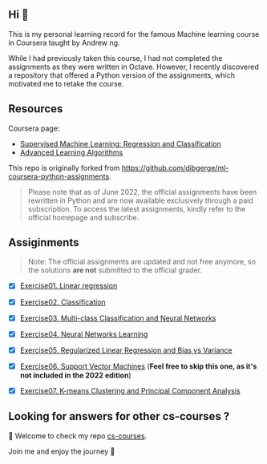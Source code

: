 ## Hi 👋

This is my personal learning record for the famous Machine learning course in Coursera taught by Andrew ng. 

While I had previously taken this course, I had not completed the assignments as they were written in Octave. However, I recently discovered a repository that offered a Python version of the assignments, which motivated me to retake the course.


## Resources

Coursera page:
- [Supervised Machine Learning: Regression and Classification](https://www.coursera.org/learn/machine-learning)
- [Advanced Learning Algorithms](https://www.coursera.org/learn/advanced-learning-algorithms)

This repo is originally forked from <https://github.com/dibgerge/ml-coursera-python-assignments>. 

> Please note that as of June 2022, the official assignments have been rewritten in Python and are now available exclusively through a paid subscription. To access the latest assignments, kindly refer to the official homepage and subscribe.

## Assiginments

> Note: The official assignments are updated and not free anymore, so the solutions **are not** submitted to the official grader.

- [x] [Exercise01. Linear regression](./Exercise1/exercise1.ipynb)
- [x] [Exercise02. Classification](./Exercise2/exercise2.ipynb)
- [x] [Exercise03. Multi-class Classification and Neural Networks](./Exercise3/exercise3.ipynb)
- [x] [Exercise04. Neural Networks Learning](./Exercise4/exercise4.ipynb)
- [x] [Exercise05. Regularized Linear Regression and Bias vs Variance](./Exercise5/exercise5.ipynb)
- [x] [Exercise06. Support Vector Machines](./Exercise6/exercise6.ipynb) (**Feel free to skip this one, as it's not included in the 2022 edition**)
- [x] [Exercise07. K-means Clustering and Principal Component Analysis](./Exercise7/exercise7.ipynb)


## Looking for answers for other cs-courses ?

:hugs: Welcome to check my repo [cs-courses](https://github.com/MartinLwx/cs-courses). 



Join me and enjoy the journey :rocket:

